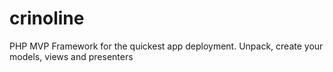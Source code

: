 # crinoline
PHP MVP Framework for the quickest app deployment. Unpack, create your models, views and presenters
